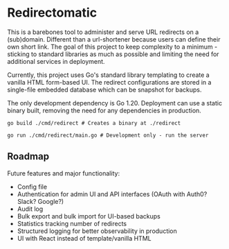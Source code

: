 # Redirectomatic

This is a barebones tool to administer and serve URL redirects on a (sub)domain. Different than a url-shortener because 
users can define their own short link. The goal of this project to keep complexity to a minimum - sticking to standard
libraries as much as possible and limiting the need for additional services in deployment.

Currently, this project uses Go's standard library templating to create a vanilla HTML form-based UI. The redirect
configurations are stored in a single-file embedded database which can be snapshot for backups.

The only development dependency is Go 1.20. Deployment can use a static binary built, removing the need for any
dependencies in production.

```shell
go build ./cmd/redirect # Creates a binary at ./redirect

go run ./cmd/redirect/main.go # Development only - run the server
```

## Roadmap

Future features and major functionality:

- Config file
- Authentication for admin UI and API interfaces (OAuth with Auth0? Slack? Google?)
- Audit log
- Bulk export and bulk import for UI-based backups
- Statistics tracking number of redirects
- Structured logging for better observability in production
- UI with React instead of template/vanilla HTML
